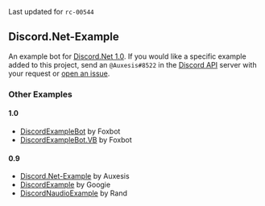 Last updated for `rc-00544`

## Discord.Net-Example
An example bot for [Discord.Net 1.0](https://github.com/RogueException/Discord.Net/tree/dev). If you would like a specific example added to this project, send an `@Auxesis#8522` in the [Discord API](https://discordapp.com/invite/discord-api) server with your request or [open an issue](https://github.com/Auxes/Discord.Net-Example/issues/new).

### Other Examples  
#### 1.0
- [DiscordExampleBot](https://github.com/420foxbot/DiscordExampleBot) by Foxbot  
- [DiscordExampleBot.VB](https://github.com/420foxbot/DiscordExampleBot.VB) by Foxbot  

#### 0.9
- [Discord.Net-Example](https://github.com/Auxes/Discord.Net-Example/tree/0.9) by Auxesis
- [DiscordExample](https://github.com/Googie2149/DiscordExample) by Googie  
- [DiscordNaudioExample](https://github.com/DjRand/discordnaudioexample) by Rand
